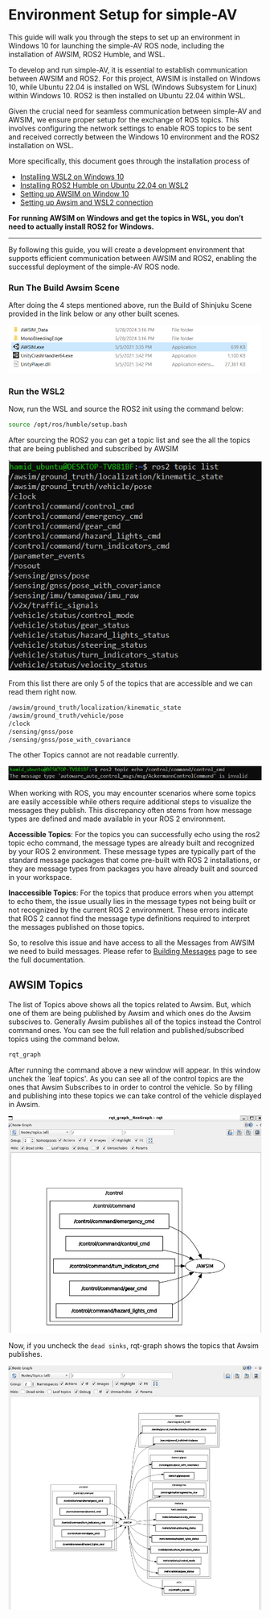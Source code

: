 # Environment Setup for simple-AV

This guide will walk you through the steps to set up an environment in Windows 10 for launching the simple-AV ROS node, including the installation of AWSIM, ROS2 Humble, and WSL.

To develop and run simple-AV, it is essential to establish communication between AWSIM and ROS2. For this project, AWSIM is installed on Windows 10, while Ubuntu 22.04 is installed on WSL (Windows Subsystem for Linux) within Windows 10. ROS2 is then installed on Ubuntu 22.04 within WSL.

Given the crucial need for seamless communication between simple-AV and AWSIM, we ensure proper setup for the exchange of ROS topics. This involves configuring the network settings to enable ROS topics to be sent and received correctly between the Windows 10 environment and the ROS2 installation on WSL.

More specifically, this document goes through the installation process of

* [Installing WSL2 on Windows 10](../WSL/index.md)
* [Installing ROS2 Humble on Ubuntu 22.04 on WSL2](../InstallingROS2/index.md)
* [Setting up AWSIM on Window 10](../AWSIM_on_Windows/index.md)
* [Setting up Awsim and WSL2 connection](../Windows_WSL_Connection/index.md)

<b>For running AWSIM on Windows and get the topics in WSL, you don’t need to actually install ROS2 for Windows.</b>

--------------------------------------------------------------------------------------------------------------------

By following this guide, you will create a development environment that supports efficient communication between AWSIM and ROS2, enabling the successful deployment of the simple-AV ROS node.

### Run The Build Awsim Scene

After doing the 4 steps mentioned above, run the Build of Shinjuku Scene provided in the link below or any other built scenes.

![alt text](image.png)


### Run the WSL2

Now, run the WSL and source the ROS2 init using the command below:

```bash
source /opt/ros/humble/setup.bash
```

After sourcing the ROS2 you can get a topic list and see the all the topics that are being published and subscribed by AWSIM

![alt text](image-1.png)

From this list there are only 5 of the topics that are accessible and we can read them right now.
```
/awsim/ground_truth/localization/kinematic_state
/awsim/ground_truth/vehicle/pose 
/clock
/sensing/gnss/pose
/sensing/gnss/pose_with_covariance
```
 The other Topics cannot are not readable currently.

 ![alt text](image-2.png)

When working with ROS, you may encounter scenarios where some topics are easily accessible while others require additional steps to visualize the messages they publish. This discrepancy often stems from how message types are defined and made available in your ROS 2 environment.

<b>Accessible Topics</b>: For the topics you can successfully echo using the ros2 topic echo command, the message types are already built and recognized by your ROS 2 environment. These message types are typically part of the standard message packages that come pre-built with ROS 2 installations, or they are message types from packages you have already built and sourced in your workspace.

<b>Inaccessible Topics</b>: For the topics that produce errors when you attempt to echo them, the issue usually lies in the message types not being built or not recognized by the current ROS 2 environment. These errors indicate that ROS 2 cannot find the message type definitions required to interpret the messages published on those topics.

So, to resolve this issue and have access to all the Messages from AWSIM we need to build messages. Please refer to [Building Messages](../BuildingMessages/index.md) page to see the full documentation.

## AWSIM Topics

The list of Topics above shows all the topics related to Awsim. But, which one of them are being published by Awsim and which ones do the Awsim subscives to. Generally Awsim publishes all of the topics instead the Control command ones. You can see the full relation and published/subscribed topics using the command below.

```bash
rqt_graph
```

After running the command above a new window will appear. In this window unchek the `leaf topics'. As you can see all of the control topics are the ones that Awsim Subscribes to in order to control the vehicle. So by filling and publishing into these topics we can take control of the vehicle displayed in Awsim.

![alt text](image-3.png)


Now, if you uncheck the `dead sinks`, rqt-graph shows the topics that Awsim publishes.

![alt text](image-4.png)

